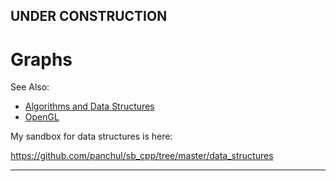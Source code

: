 

## UNDER CONSTRUCTION

# Graphs

See Also:

- [Algorithms and Data Structures](AlgorithmsDataStructures.md)
- [OpenGL](OpenGL.md)


My sandbox for data structures is here:

https://github.com/panchul/sb_cpp/tree/master/data_structures

---

